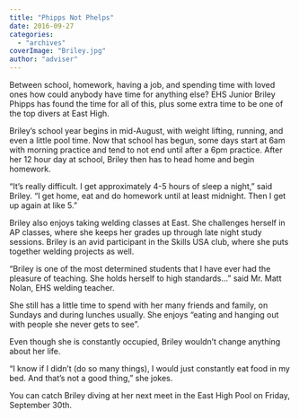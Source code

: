 ```yaml
---
title: "Phipps Not Phelps"
date: 2016-09-27
categories: 
  - "archives"
coverImage: "Briley.jpg"
author: "adviser"
---
```


Between school, homework, having a job, and spending time with loved ones how could anybody have time for anything else? EHS Junior Briley Phipps has found the time for all of this, plus some extra time to be one of the top divers at East High.

Briley’s school year begins in mid-August, with weight lifting, running, and even a little pool time. Now that school has begun, some days start at 6am with morning practice and tend to not end until after a 6pm practice. After her 12 hour day at school, Briley then has to head home and begin homework.

“It’s really difficult. I get approximately 4-5 hours of sleep a night,” said Briley. “I get home, eat and do homework until at least midnight. Then I get up again at like 5.”

Briley also enjoys taking welding classes at East. She challenges herself in AP classes, where she keeps her grades up through late night study sessions. Briley is an avid participant in the Skills USA club, where she puts together welding projects as well.

“Briley is one of the most determined students that I have ever had the pleasure of teaching. She holds herself to high standards…” said Mr. Matt Nolan, EHS welding teacher.

She still has a little time to spend with her many friends and family, on Sundays and during lunches usually. She enjoys “eating and hanging out with people she never gets to see”.

Even though she is constantly occupied, Briley wouldn’t change anything about her life.

“I know if I didn’t (do so many things), I would just constantly eat food in my bed. And that’s not a good thing,” she jokes.

You can catch Briley diving at her next meet in the East High Pool on Friday, September 30th.
